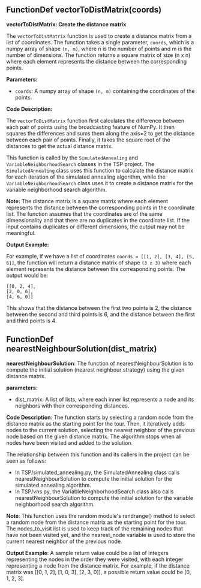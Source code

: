 ## FunctionDef vectorToDistMatrix(coords)

**vectorToDistMatrix: Create the distance matrix**

The `vectorToDistMatrix` function is used to create a distance matrix from a list of coordinates. The function takes a single parameter, `coords`, which is a numpy array of shape `(n, m)`, where n is the number of points and m is the number of dimensions. The function returns a square matrix of size (n x n) where each element represents the distance between the corresponding points.

**Parameters:**

* `coords`: A numpy array of shape `(n, m)` containing the coordinates of the points.

**Code Description:**

The `vectorToDistMatrix` function first calculates the difference between each pair of points using the broadcasting feature of NumPy. It then squares the differences and sums them along the axis=2 to get the distance between each pair of points. Finally, it takes the square root of the distances to get the actual distance matrix.

This function is called by the `SimulatedAnnealing` and `VariableNeighborhoodSearch` classes in the TSP project. The `SimulatedAnnealing` class uses this function to calculate the distance matrix for each iteration of the simulated annealing algorithm, while the `VariableNeighborhoodSearch` class uses it to create a distance matrix for the variable neighborhood search algorithm.

**Note:**
The distance matrix is a square matrix where each element represents the distance between the corresponding points in the coordinate list. The function assumes that the coordinates are of the same dimensionality and that there are no duplicates in the coordinate list. If the input contains duplicates or different dimensions, the output may not be meaningful.

**Output Example:**

For example, if we have a list of coordinates `coords = [[1, 2], [3, 4], [5, 6]]`, the function will return a distance matrix of shape `(3 x 3)` where each element represents the distance between the corresponding points. The output would be:
```
[[0, 2, 4],
[2, 0, 6],
[4, 6, 0]]
```
This shows that the distance between the first two points is 2, the distance between the second and third points is 6, and the distance between the first and third points is 4.
## FunctionDef nearestNeighbourSolution(dist_matrix)

**nearestNeighbourSolution**: The function of nearestNeighbourSolution is to compute the initial solution (nearest neighbour strategy) using the given distance matrix.

**parameters**:

* dist_matrix: A list of lists, where each inner list represents a node and its neighbors with their corresponding distances.

**Code Description**: The function starts by selecting a random node from the distance matrix as the starting point for the tour. Then, it iteratively adds nodes to the current solution, selecting the nearest neighbor of the previous node based on the given distance matrix. The algorithm stops when all nodes have been visited and added to the solution.

The relationship between this function and its callers in the project can be seen as follows:

* In TSP/simulated_annealing.py, the SimulatedAnnealing class calls nearestNeighbourSolution to compute the initial solution for the simulated annealing algorithm.
* In TSP/vns.py, the VariableNeighborhoodSearch class also calls nearestNeighbourSolution to compute the initial solution for the variable neighborhood search algorithm.

**Note**: This function uses the random module's randrange() method to select a random node from the distance matrix as the starting point for the tour. The nodes_to_visit list is used to keep track of the remaining nodes that have not been visited yet, and the nearest_node variable is used to store the current nearest neighbor of the previous node.

**Output Example**: A sample return value could be a list of integers representing the nodes in the order they were visited, with each integer representing a node from the distance matrix. For example, if the distance matrix was [[0, 1, 2], [1, 0, 3], [2, 3, 0]], a possible return value could be [0, 1, 2, 3].
